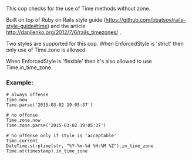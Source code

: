 This cop checks for the use of Time methods without zone.

Built on top of Ruby on Rails style guide (https://github.com/bbatsov/rails-style-guide#time)
and the article http://danilenko.org/2012/7/6/rails_timezones/ .

Two styles are supported for this cop. When EnforcedStyle is 'strict'
then only use of Time.zone is allowed.

When EnforcedStyle is 'flexible' then it's also allowed
to use Time.in_time_zone.

### Example:
    # always offense
    Time.now
    Time.parse('2015-03-02 19:05:37')

    # no offense
    Time.zone.now
    Time.zone.parse('2015-03-02 19:05:37')

    # no offense only if style is 'acceptable'
    Time.current
    DateTime.strptime(str, "%Y-%m-%d %H:%M %Z").in_time_zone
    Time.at(timestamp).in_time_zone